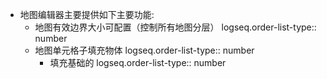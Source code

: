 - 地图编辑器主要提供如下主要功能:
	- 地图有效边界大小可配置（控制所有地图分层）
	  logseq.order-list-type:: number
	- 地图单元格子填充物体
	  logseq.order-list-type:: number
		- 填充基础的
		  logseq.order-list-type:: number